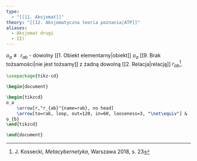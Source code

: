 ```yaml
---
type:
  - "[[11. Aksjomat]]"
theory: "[[12. Aksjomatyczna teoria poznania|ATP]]"
aliases:
  - Aksjomat drugi
  - II)
---
```

$o_{a} \not\equiv r_{ab}$ - dowolny [[1. Obiekt elementarny|obiekt]] $o_a$ [[9. Brak tożsamości|nie jest tożsamy]] z żadną dowolną [[2. Relacja|relacją]] $r_{ab}$[^1].

```tikz
\usepackage{tikz-cd}

\begin{document}

\begin{tikzcd}
o_a 
	\arrow[r,"r_{ab}"{name=rab}, no head]
	\arrow[to=rab, loop, out=120, in=60, looseness=3, "\not\equiv"] & 
o_{b}
\end{tikzcd}

\end{document}

```

[^1]: J. Kossecki, *Metacybernetyka*, Warszawa 2018, s. 23